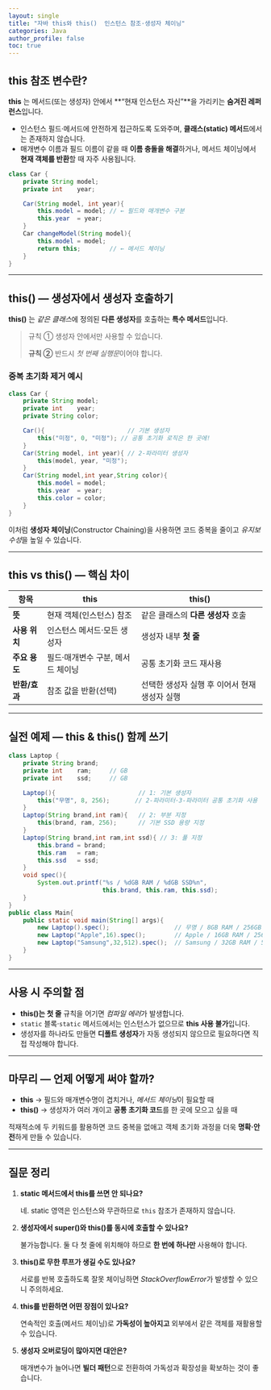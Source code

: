 ```yaml
---
layout: single
title: "자바 this와 this()  인스턴스 참조·생성자 체이닝"
categories: Java
author_profile: false
toc: true
---
```


## this 참조 변수란?

**this** 는 메서드(또는 생성자) 안에서 **“현재 인스턴스 자신”**을 가리키는 **숨겨진 레퍼런스**입니다.

- 인스턴스 필드·메서드에 안전하게 접근하도록 도와주며, **클래스(static) 메서드**에서는 존재하지 않습니다.
- 매개변수 이름과 필드 이름이 같을 때 **이름 충돌을 해결**하거나, 메서드 체이닝에서 **현재 객체를 반환**할 때 자주 사용됩니다.

```java
class Car {
    private String model;
    private int    year;

    Car(String model, int year){
        this.model = model; // ← 필드와 매개변수 구분
        this.year  = year;
    }
    Car changeModel(String model){
        this.model = model;
        return this;        // ← 메서드 체이닝
    }
}
```

------

## this() — 생성자에서 생성자 호출하기

**this()** 는 *같은 클래스*에 정의된 **다른 생성자**를 호출하는 **특수 메서드**입니다.

> 규칙 ① 생성자 안에서만 사용할 수 있습니다.
>
> **규칙 ②** 반드시 *첫 번째 실행문*이어야 합니다.

### 중복 초기화 제거 예시

```java
class Car {
    private String model;
    private int    year;
    private String color;

    Car(){                       // 기본 생성자
        this("미정", 0, "미정"); // 공통 초기화 로직은 한 곳에!
    }
    Car(String model, int year){ // 2-파라미터 생성자
        this(model, year, "미정");
    }
    Car(String model,int year,String color){
        this.model = model;
        this.year  = year;
        this.color = color;
    }
}
```

이처럼 **생성자 체이닝**(Constructor Chaining)을 사용하면 코드 중복을 줄이고 *유지보수성*을 높일 수 있습니다.

------

## this vs this() — 핵심 차이

| 항목          | **this**                          | **this()**                                    |
| ------------- | --------------------------------- | --------------------------------------------- |
| **뜻**        | 현재 객체(인스턴스) 참조          | 같은 클래스의 **다른 생성자** 호출            |
| **사용 위치** | 인스턴스 메서드·모든 생성자       | 생성자 내부 **첫 줄**                         |
| **주요 용도** | 필드·매개변수 구분, 메서드 체이닝 | 공통 초기화 코드 재사용                       |
| **반환/효과** | 참조 값을 반환(선택)              | 선택한 생성자 실행 후 이어서 현재 생성자 실행 |

------

## 실전 예제 — this & this() 함께 쓰기

```java
class Laptop {
    private String brand;
    private int    ram;     // GB
    private int    ssd;     // GB

    Laptop(){                       // 1: 기본 생성자
        this("무명", 8, 256);       // 2-파라미터·3-파라미터 공통 초기화 사용
    }
    Laptop(String brand,int ram){   // 2: 부분 지정
        this(brand, ram, 256);      // 기본 SSD 용량 지정
    }
    Laptop(String brand,int ram,int ssd){ // 3: 풀 지정
        this.brand = brand;
        this.ram   = ram;
        this.ssd   = ssd;
    }
    void spec(){
        System.out.printf("%s / %dGB RAM / %dGB SSD%n",
                          this.brand, this.ram, this.ssd);
    }
}
public class Main{
    public static void main(String[] args){
        new Laptop().spec();                  // 무명 / 8GB RAM / 256GB SSD
        new Laptop("Apple",16).spec();        // Apple / 16GB RAM / 256GB SSD
        new Laptop("Samsung",32,512).spec();  // Samsung / 32GB RAM / 512GB SSD
    }
}
```

------

## 사용 시 주의할 점

- **this()는 첫 줄** 규칙을 어기면 *컴파일 에러*가 발생합니다.
- `static` 블록·`static` 메서드에서는 인스턴스가 없으므로 **this 사용 불가**입니다.
- 생성자를 하나라도 만들면 **디폴트 생성자**가 자동 생성되지 않으므로 필요하다면 직접 작성해야 합니다.

------

## 마무리 — 언제 어떻게 써야 할까?

- **this** → 필드와 매개변수명이 겹치거나, *메서드 체이닝*이 필요할 때
- **this()** → 생성자가 여러 개이고 **공통 초기화 코드**를 한 곳에 모으고 싶을 때

적재적소에 두 키워드를 활용하면 코드 중복을 없애고 객체 초기화 과정을 더욱 **명확·안전**하게 만들 수 있습니다.

------

## 질문 정리

1. **static 메서드에서 this를 쓰면 안 되나요?**

   네. static 영역은 인스턴스와 무관하므로 `this` 참조가 존재하지 않습니다.

2. **생성자에서 super()와 this()를 동시에 호출할 수 있나요?**

   불가능합니다. 둘 다 첫 줄에 위치해야 하므로 **한 번에 하나만** 사용해야 합니다.

3. **this()로 무한 루프가 생길 수도 있나요?**

   서로를 반복 호출하도록 잘못 체이닝하면 *StackOverflowError*가 발생할 수 있으니 주의하세요.

4. **this를 반환하면 어떤 장점이 있나요?**

   연속적인 호출(메서드 체이닝)로 **가독성이 높아지고** 외부에서 같은 객체를 재활용할 수 있습니다.

5. **생성자 오버로딩이 많아지면 대안은?**

   매개변수가 늘어나면 **빌더 패턴**으로 전환하여 가독성과 확장성을 확보하는 것이 좋습니다.
